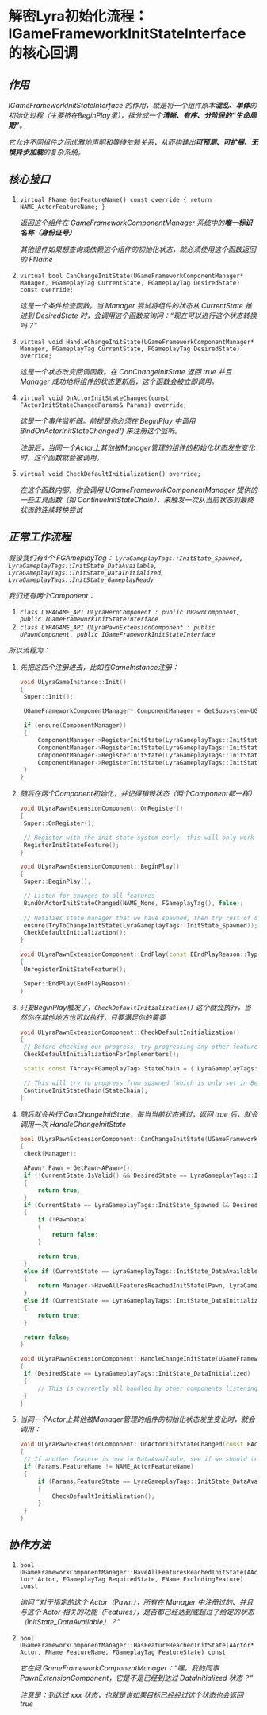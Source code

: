 # 解密Lyra初始化流程：IGameFrameworkInitStateInterface的核心回调


## ***作用***

*IGameFrameworkInitStateInterface 的作用，就是将一个组件原本**混乱、单体**的初始化过程（主要挤在BeginPlay里），拆分成一个**清晰、有序、分阶段的“生命周期”**。*

*它允许不同组件之间优雅地声明和等待依赖关系，从而构建出**可预测、可扩展、无惧异步加载**的复杂系统。*

## ***核心接口***

1. `virtual FName GetFeatureName() const override { return NAME_ActorFeatureName; }`

   *返回这个组件在 GameFrameworkComponentManager 系统中的**唯一标识名称（身份证号）***

   *其他组件如果想查询或依赖这个组件的初始化状态，就必须使用这个函数返回的 FName*

2. `virtual bool CanChangeInitState(UGameFrameworkComponentManager* Manager, FGameplayTag CurrentState, FGameplayTag DesiredState) const override;`

   *这是一个条件检查函数。当 Manager 尝试将组件的状态从 CurrentState 推进到 DesiredState 时，会调用这个函数来询问：“现在可以进行这个状态转换吗？”*

3. `virtual void HandleChangeInitState(UGameFrameworkComponentManager* Manager, FGameplayTag CurrentState, FGameplayTag DesiredState) override;`

   *这是一个状态改变回调函数。在 CanChangeInitState 返回 true 并且 Manager 成功地将组件的状态更新后，这个函数会被立即调用。*

4. `virtual void OnActorInitStateChanged(const FActorInitStateChangedParams& Params) override;`

   *这是一个事件监听器。前提是你必须在 BeginPlay 中调用 BindOnActorInitStateChanged() 来注册这个监听。*

   *注册后，当同一个Actor上其他被Manager管理的组件的初始化状态发生变化时，这个函数就会被调用。*

5. `virtual void CheckDefaultInitialization() override;`

   *在这个函数内部，你会调用 UGameFrameworkComponentManager 提供的一些工具函数（如 ContinueInitStateChain），来触发一次从当前状态到最终状态的连续转换尝试*

## ***正常工作流程***

*假设我们有4个 FGAmeplayTag： `LyraGameplayTags::InitState_Spawned, LyraGameplayTags::InitState_DataAvailable, LyraGameplayTags::InitState_DataInitialized, LyraGameplayTags::InitState_GameplayReady`*

*我们还有两个Component：*

1. *`class LYRAGAME_API ULyraHeroComponent : public UPawnComponent, public IGameFrameworkInitStateInterface`*
2. *`class LYRAGAME_API ULyraPawnExtensionComponent : public UPawnComponent, public IGameFrameworkInitStateInterface`*

*所以流程为：*

1. *先把这四个注册进去，比如在GameInstance注册：*

   ```cpp
   void ULyraGameInstance::Init()
   {
   	Super::Init();
   
   	UGameFrameworkComponentManager* ComponentManager = GetSubsystem<UGameFrameworkComponentManager>(this);
   
   	if (ensure(ComponentManager))
   	{
   		ComponentManager->RegisterInitState(LyraGameplayTags::InitState_Spawned, false, FGameplayTag());
   		ComponentManager->RegisterInitState(LyraGameplayTags::InitState_DataAvailable, false, LyraGameplayTags::InitState_Spawned);
   		ComponentManager->RegisterInitState(LyraGameplayTags::InitState_DataInitialized, false, LyraGameplayTags::InitState_DataAvailable);
   		ComponentManager->RegisterInitState(LyraGameplayTags::InitState_GameplayReady, false, LyraGameplayTags::InitState_DataInitialized);
   	}
   }
   ```

2. *随后在两个Component初始化，并记得销毁状态（两个Component都一样）*

   ```cpp
   void ULyraPawnExtensionComponent::OnRegister()
   {
   	Super::OnRegister();
   
   	// Register with the init state system early, this will only work if this is a game world
   	RegisterInitStateFeature();
   }
   
   void ULyraPawnExtensionComponent::BeginPlay()
   {
   	Super::BeginPlay();
   
   	// Listen for changes to all features
   	BindOnActorInitStateChanged(NAME_None, FGameplayTag(), false);
   	
   	// Notifies state manager that we have spawned, then try rest of default initialization
   	ensure(TryToChangeInitState(LyraGameplayTags::InitState_Spawned));
   	CheckDefaultInitialization();
   }
   
   void ULyraPawnExtensionComponent::EndPlay(const EEndPlayReason::Type EndPlayReason)
   {
   	UnregisterInitStateFeature();
   
   	Super::EndPlay(EndPlayReason);
   }
   ```

3. *只要BeginPlay触发了，`CheckDefaultInitialization()` 这个就会执行，当然你在其他地方也可以执行，只要满足你的需要*

   ```cpp
   void ULyraPawnExtensionComponent::CheckDefaultInitialization()
   {
   	// Before checking our progress, try progressing any other features we might depend on
   	CheckDefaultInitializationForImplementers();
   
   	static const TArray<FGameplayTag> StateChain = { LyraGameplayTags::InitState_Spawned, LyraGameplayTags::InitState_DataAvailable, LyraGameplayTags::InitState_DataInitialized, LyraGameplayTags::InitState_GameplayReady };
   
   	// This will try to progress from spawned (which is only set in BeginPlay) through the data initialization stages until it gets to gameplay ready
   	ContinueInitStateChain(StateChain);
   }
   ```

4. *随后就会执行 CanChangeInitState，每当当前状态通过，返回 true 后，就会调用一次 HandleChangeInitState*

   ```cpp
   bool ULyraPawnExtensionComponent::CanChangeInitState(UGameFrameworkComponentManager* Manager, FGameplayTag CurrentState, FGameplayTag DesiredState) const
   {
   	check(Manager);
   
   	APawn* Pawn = GetPawn<APawn>();
   	if (!CurrentState.IsValid() && DesiredState == LyraGameplayTags::InitState_Spawned)
   	{
   		return true;
   	}
   	if (CurrentState == LyraGameplayTags::InitState_Spawned && DesiredState == LyraGameplayTags::InitState_DataAvailable)
   	{
   		if (!PawnData)
   		{
   			return false;
   		}
   
   		return true;
   	}
   	else if (CurrentState == LyraGameplayTags::InitState_DataAvailable && DesiredState == LyraGameplayTags::InitState_DataInitialized)
   	{
   		return Manager->HaveAllFeaturesReachedInitState(Pawn, LyraGameplayTags::InitState_DataAvailable);
   	}
   	else if (CurrentState == LyraGameplayTags::InitState_DataInitialized && DesiredState == LyraGameplayTags::InitState_GameplayReady)
   	{
   		return true;
   	}
   
   	return false;
   }
   ```

   ```cpp
   void ULyraPawnExtensionComponent::HandleChangeInitState(UGameFrameworkComponentManager* Manager, FGameplayTag CurrentState, FGameplayTag DesiredState)
   {
   	if (DesiredState == LyraGameplayTags::InitState_DataInitialized)
   	{
   		// This is currently all handled by other components listening to this state change
   	}
   }
   ```

5. *当同一个Actor上其他被Manager管理的组件的初始化状态发生变化时，就会调用：*

   ```cpp
   void ULyraPawnExtensionComponent::OnActorInitStateChanged(const FActorInitStateChangedParams& Params)
   {
   	// If another feature is now in DataAvailable, see if we should transition to DataInitialized
   	if (Params.FeatureName != NAME_ActorFeatureName)
   	{
   		if (Params.FeatureState == LyraGameplayTags::InitState_DataAvailable)
   		{
   			CheckDefaultInitialization();
   		}
   	}
   }
   ```

## ***协作方法***

1. `bool UGameFrameworkComponentManager::HaveAllFeaturesReachedInitState(AActor* Actor, FGameplayTag RequiredState, FName ExcludingFeature) const`

   *询问 “对于指定的这个 Actor（Pawn），所有在 Manager 中注册过的、并且与这个 Actor 相关的功能（Features），是否都已经达到或超过了给定的状态（InitState_DataAvailable）？”*

2. `bool UGameFrameworkComponentManager::HasFeatureReachedInitState(AActor* Actor, FName FeatureName, FGameplayTag FeatureState) const`

   *它在问 GameFrameworkComponentManager：“嘿，我的同事 PawnExtensionComponent，它是不是已经到达过 DataInitialized 状态？”*

   *注意是：到达过 xxx 状态，也就是说如果目标已经经过这个状态也会返回 true*


